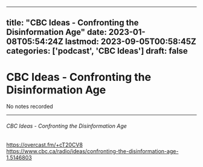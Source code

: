 
---
title: "CBC Ideas - Confronting the Disinformation Age"
date: 2023-01-08T05:54:24Z
lastmod: 2023-09-05T00:58:45Z
categories: ['podcast', 'CBC Ideas']
draft: false
---


# CBC Ideas - Confronting the Disinformation Age

No notes recorded

- - -
###### CBC Ideas - Confronting the Disinformation Age

https://overcast.fm/+cT20CV8  
https://www.cbc.ca/radio/ideas/confronting-the-disinformation-age-1.5146803

<!-- #public #podcast #CBC Ideas# -->

<!-- {BearID:6C0121CE-4D83-422B-BFEB-83C2367C6264-28016-00002D97C9AE7605} -->
